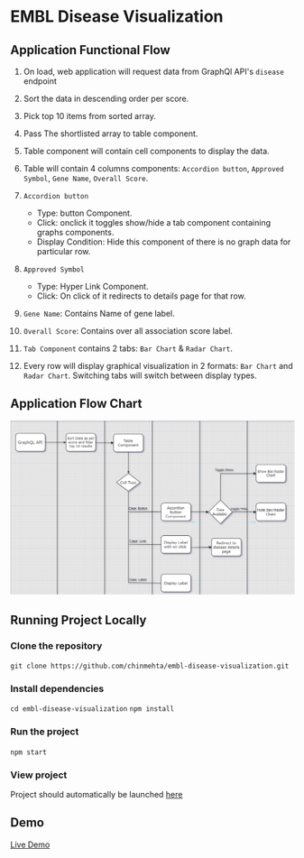 # EMBL Disease Visualization

## Application Functional Flow

1.  On load, web application will request data from GraphQl API's `disease` endpoint

2.  Sort the data in descending order per score.

3.  Pick top 10 items from sorted array.

4.  Pass The shortlisted array to table component.

5.  Table component will contain cell components to display the data.

6.  Table will contain 4 columns components: `Accordion button`, `Approved Symbol`, `Gene Name`, `Overall Score`.

7.  `Accordion button`

    - Type: button Component.
    - Click: onclick it toggles show/hide a tab component containing graphs components.
    - Display Condition: Hide this component of there is no graph data for particular row.

8.  `Approved Symbol`

    - Type: Hyper Link Component.
    - Click: On click of it redirects to details page for that row.

9.  `Gene Name`: Contains Name of gene label.

10. `Overall Score`: Contains over all association score label.

11. `Tab Component` contains 2 tabs: `Bar Chart` & `Radar Chart`.

12. Every row will display graphical visualization in 2 formats: `Bar Chart` and `Radar Chart`. Switching tabs will switch between display types.

## Application Flow Chart

![Application Flow Chart Image](/diagrams/Application-Visual-Flow-Chart.png)

## Running Project Locally

### Clone the repository

`git clone https://github.com/chinmehta/embl-disease-visualization.git`

### Install dependencies

`cd embl-disease-visualization`
`npm install`

### Run the project

`npm start`

### View project

Project should automatically be launched [here](http://localhost:3000)

## Demo

[Live Demo](https://embl-82173.web.app/)

